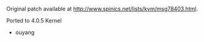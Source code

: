 Original patch available at http://www.spinics.net/lists/kvm/msg78403.html.

Ported to 4.0.5 Kernel

- ouyang
